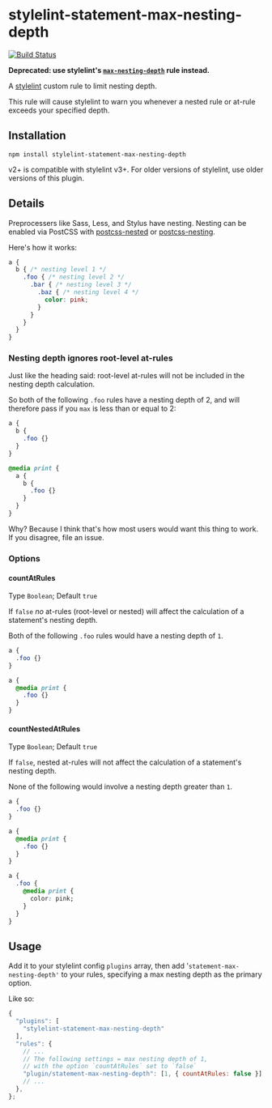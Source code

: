 # stylelint-statement-max-nesting-depth

[![Build Status](https://travis-ci.org/davidtheclark/stylelint-statement-max-nesting-depth.svg)](https://travis-ci.org/davidtheclark/stylelint-statement-max-nesting-depth)

**Deprecated: use stylelint's [`max-nesting-depth`](https://github.com/stylelint/stylelint/tree/master/lib/rules/max-nesting-depth) rule instead.**

A [stylelint](https://github.com/stylelint/stylelint) custom rule to limit nesting depth.

This rule will cause stylelint to warn you whenever a nested rule or at-rule exceeds your specified depth.

## Installation

```
npm install stylelint-statement-max-nesting-depth
```

v2+ is compatible with stylelint v3+. For older versions of stylelint, use older versions of this plugin.

## Details

Preprocessers like Sass, Less, and Stylus have nesting. Nesting can be enabled via PostCSS with [postcss-nested](https://github.com/postcss/postcss-nested) or [postcss-nesting](https://github.com/jonathantneal/postcss-nesting).

Here's how it works:

```css
a {
  b { /* nesting level 1 */
    .foo { /* nesting level 2 */
      .bar { /* nesting level 3 */
        .baz { /* nesting level 4 */
          color: pink;
        }
      }
    }
  }
}
```

### Nesting depth ignores root-level at-rules

Just like the heading said: root-level at-rules will not be included in the nesting depth calculation.

So both of the following `.foo` rules have a nesting depth of 2, and will therefore pass if you `max` is less than or equal to 2:

```css
a {
  b {
    .foo {}
  }
}

@media print {
  a {
    b {
      .foo {}
    }
  }
}
```

Why? Because I think that's how most users would want this thing to work. If you disagree, file an issue.

### Options

#### countAtRules

Type `Boolean`; Default `true`

If `false` *no* at-rules (root-level or nested) will affect the calculation of a statement's nesting depth.

Both of the following `.foo` rules would have a nesting depth of `1`.

```css
a {
  .foo {}
}

a {
  @media print {
    .foo {}
  }
}
```

#### countNestedAtRules

Type `Boolean`; Default `true`

If `false`, nested at-rules will not affect the calculation of a statement's nesting depth.

None of the following would involve a nesting depth greater than `1`.

```css
a {
  .foo {}
}

a {
  @media print {
    .foo {}
  }
}

a {
  .foo {
    @media print {
      color: pink;
    }
  }
}
```

## Usage

Add it to your stylelint config `plugins` array, then add '`statement-max-nesting-depth'` to your rules, specifying a max nesting depth as the primary option.

Like so:

```js
{
  "plugins": [
    "stylelint-statement-max-nesting-depth"
  ],
  "rules": {
    // ...
    // The following settings = max nesting depth of 1,
    // with the option `countAtRules` set to `false`
    "plugin/statement-max-nesting-depth": [1, { countAtRules: false }],
    // ...
  },
};
```
